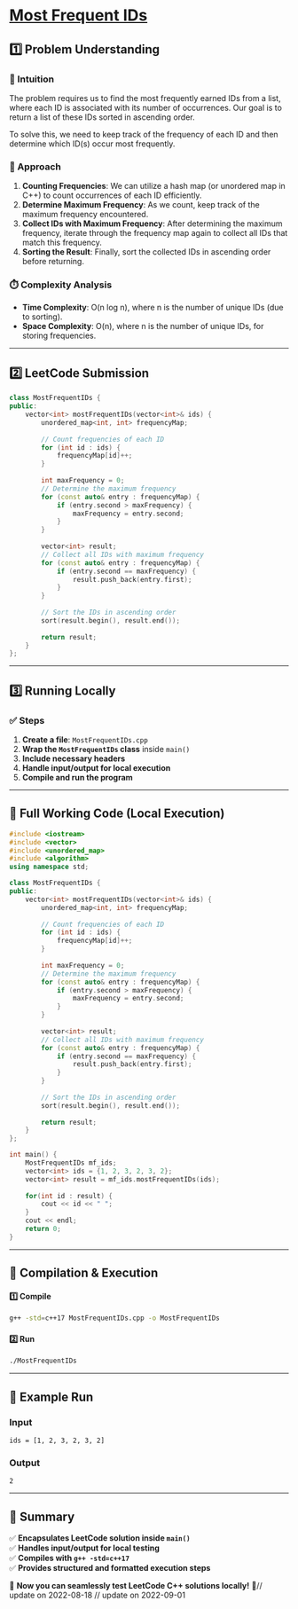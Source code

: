 # **[Most Frequent IDs](https://leetcode.com/problems/most-frequent-ids/description/)**  

## **1️⃣ Problem Understanding**  
### **📌 Intuition**  
The problem requires us to find the most frequently earned IDs from a list, where each ID is associated with its number of occurrences. Our goal is to return a list of these IDs sorted in ascending order. 

To solve this, we need to keep track of the frequency of each ID and then determine which ID(s) occur most frequently.

### **🚀 Approach**  
1. **Counting Frequencies**: We can utilize a hash map (or unordered map in C++) to count occurrences of each ID efficiently.
2. **Determine Maximum Frequency**: As we count, keep track of the maximum frequency encountered.
3. **Collect IDs with Maximum Frequency**: After determining the maximum frequency, iterate through the frequency map again to collect all IDs that match this frequency.
4. **Sorting the Result**: Finally, sort the collected IDs in ascending order before returning.

### **⏱️ Complexity Analysis**  
- **Time Complexity**: O(n log n), where n is the number of unique IDs (due to sorting).
- **Space Complexity**: O(n), where n is the number of unique IDs, for storing frequencies.

---  

## **2️⃣ LeetCode Submission**  
```cpp
class MostFrequentIDs {
public:
    vector<int> mostFrequentIDs(vector<int>& ids) {
        unordered_map<int, int> frequencyMap;
        
        // Count frequencies of each ID
        for (int id : ids) {
            frequencyMap[id]++;
        }
        
        int maxFrequency = 0;
        // Determine the maximum frequency
        for (const auto& entry : frequencyMap) {
            if (entry.second > maxFrequency) {
                maxFrequency = entry.second;
            }
        }
        
        vector<int> result;
        // Collect all IDs with maximum frequency
        for (const auto& entry : frequencyMap) {
            if (entry.second == maxFrequency) {
                result.push_back(entry.first);
            }
        }
        
        // Sort the IDs in ascending order
        sort(result.begin(), result.end());
        
        return result;
    }
};
```  

---  

## **3️⃣ Running Locally**  
### **✅ Steps**  
1. **Create a file**: `MostFrequentIDs.cpp`  
2. **Wrap the `MostFrequentIDs` class** inside `main()`  
3. **Include necessary headers**  
4. **Handle input/output for local execution**  
5. **Compile and run the program**  

---  

## **📝 Full Working Code (Local Execution)**  
```cpp
#include <iostream>
#include <vector>
#include <unordered_map>
#include <algorithm>
using namespace std;

class MostFrequentIDs {
public:
    vector<int> mostFrequentIDs(vector<int>& ids) {
        unordered_map<int, int> frequencyMap;
        
        // Count frequencies of each ID
        for (int id : ids) {
            frequencyMap[id]++;
        }
        
        int maxFrequency = 0;
        // Determine the maximum frequency
        for (const auto& entry : frequencyMap) {
            if (entry.second > maxFrequency) {
                maxFrequency = entry.second;
            }
        }
        
        vector<int> result;
        // Collect all IDs with maximum frequency
        for (const auto& entry : frequencyMap) {
            if (entry.second == maxFrequency) {
                result.push_back(entry.first);
            }
        }
        
        // Sort the IDs in ascending order
        sort(result.begin(), result.end());
        
        return result;
    }
};

int main() {
    MostFrequentIDs mf_ids;
    vector<int> ids = {1, 2, 3, 2, 3, 2};
    vector<int> result = mf_ids.mostFrequentIDs(ids);
    
    for(int id : result) {
        cout << id << " ";
    }
    cout << endl;
    return 0;
}
```  

---  

## **🔧 Compilation & Execution**  
#### **1️⃣ Compile**  
```bash
g++ -std=c++17 MostFrequentIDs.cpp -o MostFrequentIDs
```  

#### **2️⃣ Run**  
```bash
./MostFrequentIDs
```  

---  

## **🎯 Example Run**  
### **Input**  
```
ids = [1, 2, 3, 2, 3, 2]
```  
### **Output**  
```
2
```  

---  

## **📌 Summary**  
✅ **Encapsulates LeetCode solution inside `main()`**  
✅ **Handles input/output for local testing**  
✅ **Compiles with `g++ -std=c++17`**  
✅ **Provides structured and formatted execution steps**  

🚀 **Now you can seamlessly test LeetCode C++ solutions locally!** 🚀// update on 2022-08-18
// update on 2022-09-01
